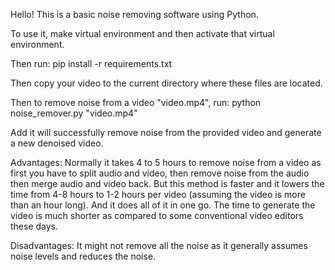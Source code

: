 Hello! This is a basic noise removing software using Python. 

To use it, make virtual environment and then activate that virtual environment.

Then run:
  pip install -r requirements.txt

Then copy your video to the current directory where these files are located.

Then to remove noise from a video "video.mp4", run:
  python noise_remover.py "video.mp4"

Add it will successfully remove noise from the provided video and generate a new denoised video.

Advantages: Normally it takes 4 to 5 hours to remove noise from a video as first you have to split audio and video, 
then remove noise from the audio then merge audio and video back. But this method is faster and it lowers the time from 4-8 hours to 1-2 hours per video
(assuming the video is more than an hour long). And it does all of it in one go. The time to generate the video is much shorter as compared to some conventional video editors these days.

Disadvantages: It might not remove all the noise as it generally assumes noise levels and reduces the noise.
